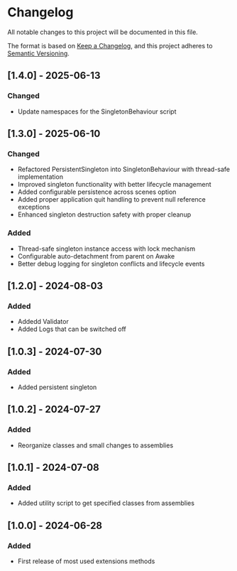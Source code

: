 # Changelog

All notable changes to this project will be documented in this file.

The format is based on [Keep a Changelog](https://keepachangelog.com/en/1.0.0/),
and this project adheres to [Semantic Versioning](https://semver.org/spec/v2.0.0.html).

## [1.4.0] - 2025-06-13
### Changed
- Update namespaces for the SingletonBehaviour script

## [1.3.0] - 2025-06-10
### Changed
- Refactored PersistentSingleton into SingletonBehaviour with thread-safe implementation
- Improved singleton functionality with better lifecycle management
- Added configurable persistence across scenes option
- Added proper application quit handling to prevent null reference exceptions
- Enhanced singleton destruction safety with proper cleanup

### Added
- Thread-safe singleton instance access with lock mechanism
- Configurable auto-detachment from parent on Awake
- Better debug logging for singleton conflicts and lifecycle events

## [1.2.0] - 2024-08-03
### Added
- Addedd Validator
- Added Logs that can be switched off

## [1.0.3] - 2024-07-30
### Added
- Added persistent singleton

## [1.0.2] - 2024-07-27
### Added
- Reorganize classes and small changes to assemblies

## [1.0.1] - 2024-07-08
### Added
- Added utility script to get specified classes from assemblies

## [1.0.0] - 2024-06-28
### Added
- First release of most used extensions methods